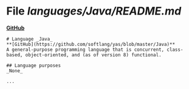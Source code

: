 # File _languages/Java/README.md_
**[GitHub](https://github.com/softlang/yas/blob/master/languages/Java/README.md)**
```
# Language _Java_
**[GitHub](https://github.com/softlang/yas/blob/master/Java)**
A general-purpose programming language that is concurrent, class-based, object-oriented, and (as of version 8) functional.

## Language purposes
_None_

...
```

